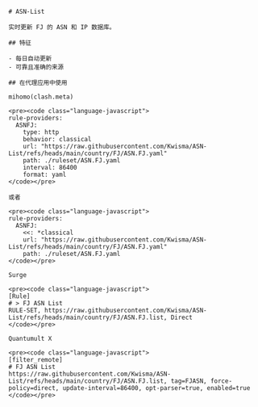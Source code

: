 
    # ASN-List
    
    实时更新 FJ 的 ASN 和 IP 数据库。
    
    ## 特征
    
    - 每日自动更新
    - 可靠且准确的来源
    
    ## 在代理应用中使用
    
    mihomo(clash.meta)
   
    <pre><code class="language-javascript">
    rule-providers:
      ASNFJ:
        type: http
        behavior: classical
        url: "https://raw.githubusercontent.com/Kwisma/ASN-List/refs/heads/main/country/FJ/ASN.FJ.yaml"
        path: ./ruleset/ASN.FJ.yaml
        interval: 86400
        format: yaml
    </code></pre>

    或者

    <pre><code class="language-javascript">
    rule-providers:
      ASNFJ:
        <<: *classical
        url: "https://raw.githubusercontent.com/Kwisma/ASN-List/refs/heads/main/country/FJ/ASN.FJ.yaml"
        path: ./ruleset/ASN.FJ.yaml
    </code></pre>
    
    Surge
    
    <pre><code class="language-javascript">
    [Rule]
    # > FJ ASN List
    RULE-SET, https://raw.githubusercontent.com/Kwisma/ASN-List/refs/heads/main/country/FJ/ASN.FJ.list, Direct
    </code></pre>
    
    Quantumult X
    
    <pre><code class="language-javascript">
    [filter_remote]
    # FJ ASN List
    https://raw.githubusercontent.com/Kwisma/ASN-List/refs/heads/main/country/FJ/ASN.FJ.list, tag=FJASN, force-policy=direct, update-interval=86400, opt-parser=true, enabled=true
    </code></pre>
    